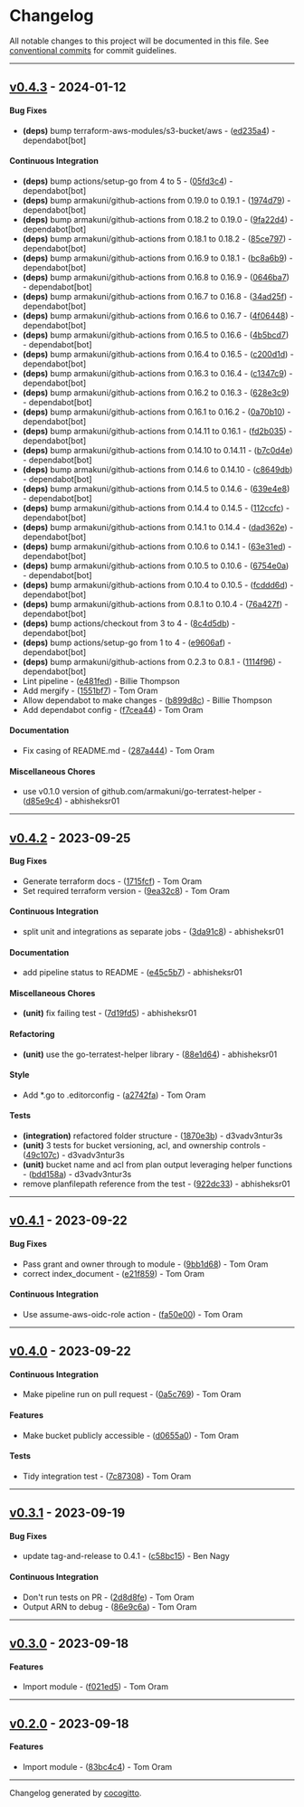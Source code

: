 # Changelog
All notable changes to this project will be documented in this file. See [conventional commits](https://www.conventionalcommits.org/) for commit guidelines.

- - -
## [v0.4.3](https://github.com/armakuni/terraform-aws-static-website-bucket/compare/v0.4.2..v0.4.3) - 2024-01-12
#### Bug Fixes
- **(deps)** bump terraform-aws-modules/s3-bucket/aws - ([ed235a4](https://github.com/armakuni/terraform-aws-static-website-bucket/commit/ed235a45082905d44f00da56424f08d2ee1336d5)) - dependabot[bot]
#### Continuous Integration
- **(deps)** bump actions/setup-go from 4 to 5 - ([05fd3c4](https://github.com/armakuni/terraform-aws-static-website-bucket/commit/05fd3c4eb298becb821d2377b5039f081b6477bf)) - dependabot[bot]
- **(deps)** bump armakuni/github-actions from 0.19.0 to 0.19.1 - ([1974d79](https://github.com/armakuni/terraform-aws-static-website-bucket/commit/1974d790fade514fd9d8cc98483ab8e9a2e81ec7)) - dependabot[bot]
- **(deps)** bump armakuni/github-actions from 0.18.2 to 0.19.0 - ([9fa22d4](https://github.com/armakuni/terraform-aws-static-website-bucket/commit/9fa22d4de0963faea8bcc8cc7a6f47555a67cd13)) - dependabot[bot]
- **(deps)** bump armakuni/github-actions from 0.18.1 to 0.18.2 - ([85ce797](https://github.com/armakuni/terraform-aws-static-website-bucket/commit/85ce7978c441ff94a9ea422e7be8e4fe39e36925)) - dependabot[bot]
- **(deps)** bump armakuni/github-actions from 0.16.9 to 0.18.1 - ([bc8a6b9](https://github.com/armakuni/terraform-aws-static-website-bucket/commit/bc8a6b939d29b67cdfa8f3eeef96d525c834629f)) - dependabot[bot]
- **(deps)** bump armakuni/github-actions from 0.16.8 to 0.16.9 - ([0646ba7](https://github.com/armakuni/terraform-aws-static-website-bucket/commit/0646ba717175a583a5bfd7382aea400be5847487)) - dependabot[bot]
- **(deps)** bump armakuni/github-actions from 0.16.7 to 0.16.8 - ([34ad25f](https://github.com/armakuni/terraform-aws-static-website-bucket/commit/34ad25f693717b94066c045cbcf7ece46c386dba)) - dependabot[bot]
- **(deps)** bump armakuni/github-actions from 0.16.6 to 0.16.7 - ([4f06448](https://github.com/armakuni/terraform-aws-static-website-bucket/commit/4f06448996c4b65321de691dc7ab393e4185d35d)) - dependabot[bot]
- **(deps)** bump armakuni/github-actions from 0.16.5 to 0.16.6 - ([4b5bcd7](https://github.com/armakuni/terraform-aws-static-website-bucket/commit/4b5bcd7df1a426586108821da9578189aa97d760)) - dependabot[bot]
- **(deps)** bump armakuni/github-actions from 0.16.4 to 0.16.5 - ([c200d1d](https://github.com/armakuni/terraform-aws-static-website-bucket/commit/c200d1d8911aebf2ab1bb170890669b00221b3e2)) - dependabot[bot]
- **(deps)** bump armakuni/github-actions from 0.16.3 to 0.16.4 - ([c1347c9](https://github.com/armakuni/terraform-aws-static-website-bucket/commit/c1347c9a1ba6bcfb4a2c618e975f744b4e83c33c)) - dependabot[bot]
- **(deps)** bump armakuni/github-actions from 0.16.2 to 0.16.3 - ([628e3c9](https://github.com/armakuni/terraform-aws-static-website-bucket/commit/628e3c9975f5c4dcf3f6cd554c7af84b0a3ec67b)) - dependabot[bot]
- **(deps)** bump armakuni/github-actions from 0.16.1 to 0.16.2 - ([0a70b10](https://github.com/armakuni/terraform-aws-static-website-bucket/commit/0a70b108cf2a30c141fe22d7a561a531e3bb3cbc)) - dependabot[bot]
- **(deps)** bump armakuni/github-actions from 0.14.11 to 0.16.1 - ([fd2b035](https://github.com/armakuni/terraform-aws-static-website-bucket/commit/fd2b035e55ed302437353b4921c2a2000a334694)) - dependabot[bot]
- **(deps)** bump armakuni/github-actions from 0.14.10 to 0.14.11 - ([b7c0d4e](https://github.com/armakuni/terraform-aws-static-website-bucket/commit/b7c0d4ea1edeadff42106068a0f1aa36898be189)) - dependabot[bot]
- **(deps)** bump armakuni/github-actions from 0.14.6 to 0.14.10 - ([c8649db](https://github.com/armakuni/terraform-aws-static-website-bucket/commit/c8649dbd536dce26dd9adefe8c8bfaecb084073f)) - dependabot[bot]
- **(deps)** bump armakuni/github-actions from 0.14.5 to 0.14.6 - ([639e4e8](https://github.com/armakuni/terraform-aws-static-website-bucket/commit/639e4e8340b3b192241e1268116c619a876fbe21)) - dependabot[bot]
- **(deps)** bump armakuni/github-actions from 0.14.4 to 0.14.5 - ([112ccfc](https://github.com/armakuni/terraform-aws-static-website-bucket/commit/112ccfc4bfb354d05301a98ce207dc7cd218c89a)) - dependabot[bot]
- **(deps)** bump armakuni/github-actions from 0.14.1 to 0.14.4 - ([dad362e](https://github.com/armakuni/terraform-aws-static-website-bucket/commit/dad362ed10dced15392d71036ffc19fa2bddbf9c)) - dependabot[bot]
- **(deps)** bump armakuni/github-actions from 0.10.6 to 0.14.1 - ([63e31ed](https://github.com/armakuni/terraform-aws-static-website-bucket/commit/63e31eda58b84de3806305d50ff25bf85712f3b5)) - dependabot[bot]
- **(deps)** bump armakuni/github-actions from 0.10.5 to 0.10.6 - ([6754e0a](https://github.com/armakuni/terraform-aws-static-website-bucket/commit/6754e0a413e6e1dbe3bfbc2c96e70bfb25193282)) - dependabot[bot]
- **(deps)** bump armakuni/github-actions from 0.10.4 to 0.10.5 - ([fcddd6d](https://github.com/armakuni/terraform-aws-static-website-bucket/commit/fcddd6dda2526c90fd517ea6c65948d2b17332e3)) - dependabot[bot]
- **(deps)** bump armakuni/github-actions from 0.8.1 to 0.10.4 - ([76a427f](https://github.com/armakuni/terraform-aws-static-website-bucket/commit/76a427f4646cba902ba5a9867a5fcee532e609e1)) - dependabot[bot]
- **(deps)** bump actions/checkout from 3 to 4 - ([8c4d5db](https://github.com/armakuni/terraform-aws-static-website-bucket/commit/8c4d5dbceb01fe66382f56e69f70030ba5e1f015)) - dependabot[bot]
- **(deps)** bump actions/setup-go from 1 to 4 - ([e9606af](https://github.com/armakuni/terraform-aws-static-website-bucket/commit/e9606af38307092f59aeea2da43b706039f30588)) - dependabot[bot]
- **(deps)** bump armakuni/github-actions from 0.2.3 to 0.8.1 - ([1114f96](https://github.com/armakuni/terraform-aws-static-website-bucket/commit/1114f960d9fcfec82133befd9095030fe8edbf1f)) - dependabot[bot]
- Lint pipeline - ([e481fed](https://github.com/armakuni/terraform-aws-static-website-bucket/commit/e481fedce7b529b748f4174f3571728c9c6ba836)) - Billie Thompson
- Add mergify - ([1551bf7](https://github.com/armakuni/terraform-aws-static-website-bucket/commit/1551bf76ca697d2c57333142049a0f159966524b)) - Tom Oram
- Allow dependabot to make changes - ([b899d8c](https://github.com/armakuni/terraform-aws-static-website-bucket/commit/b899d8cf50610871db7428c9d943316f95c4d554)) - Billie Thompson
- Add dependabot config - ([f7cea44](https://github.com/armakuni/terraform-aws-static-website-bucket/commit/f7cea449b48edf17578df766b17a3bcb858b7c93)) - Tom Oram
#### Documentation
- Fix casing of README.md - ([287a444](https://github.com/armakuni/terraform-aws-static-website-bucket/commit/287a44484bcb5a2332ce500f8d58442d482c3c21)) - Tom Oram
#### Miscellaneous Chores
- use v0.1.0 version of github.com/armakuni/go-terratest-helper - ([d85e9c4](https://github.com/armakuni/terraform-aws-static-website-bucket/commit/d85e9c440da2a171902f043c6601a3c8b94d5d22)) - abhisheksr01

- - -

## [v0.4.2](https://github.com/armakuni/terraform-aws-static-website-bucket/compare/v0.4.1..v0.4.2) - 2023-09-25
#### Bug Fixes
- Generate terraform docs - ([1715fcf](https://github.com/armakuni/terraform-aws-static-website-bucket/commit/1715fcf48a063aa622e39026dc0a8d2d6466a416)) - Tom Oram
- Set required terraform version - ([9ea32c8](https://github.com/armakuni/terraform-aws-static-website-bucket/commit/9ea32c8c1e3fa9577a73db96922f1fe1a4460a3f)) - Tom Oram
#### Continuous Integration
- split unit and integrations as separate jobs - ([3da91c8](https://github.com/armakuni/terraform-aws-static-website-bucket/commit/3da91c8e73a5ed0637cd2cef2f5a19417f3cffb4)) - abhisheksr01
#### Documentation
- add pipeline status to README - ([e45c5b7](https://github.com/armakuni/terraform-aws-static-website-bucket/commit/e45c5b710dc319f32571345d01a1cbdd4d7f2e75)) - abhisheksr01
#### Miscellaneous Chores
- **(unit)** fix failing test - ([7d19fd5](https://github.com/armakuni/terraform-aws-static-website-bucket/commit/7d19fd51d3cb6e5e0c9050a361f7acc744effd6f)) - abhisheksr01
#### Refactoring
- **(unit)** use the go-terratest-helper library - ([88e1d64](https://github.com/armakuni/terraform-aws-static-website-bucket/commit/88e1d64581260e47facc3fab6984aff824f8424e)) - abhisheksr01
#### Style
- Add *.go to .editorconfig - ([a2742fa](https://github.com/armakuni/terraform-aws-static-website-bucket/commit/a2742fa9c5def36b6068422aa07cba2ba3e94f28)) - Tom Oram
#### Tests
- **(integration)** refactored folder structure - ([1870e3b](https://github.com/armakuni/terraform-aws-static-website-bucket/commit/1870e3b0b4842ae10b01298da46d122ed6fb4cc5)) - d3vadv3ntur3s
- **(unit)** 3 tests for bucket versioning, acl, and ownership controls - ([49c107c](https://github.com/armakuni/terraform-aws-static-website-bucket/commit/49c107c132aa1002def4eb3ce3cdf26309b8bf25)) - d3vadv3ntur3s
- **(unit)** bucket name and acl from plan output leveraging helper functions - ([bdd158a](https://github.com/armakuni/terraform-aws-static-website-bucket/commit/bdd158a3e0b91eed2b48f7ca36248af64183862e)) - d3vadv3ntur3s
- remove planfilepath reference from the test - ([922dc33](https://github.com/armakuni/terraform-aws-static-website-bucket/commit/922dc33aa818bee5ccbd51021a2b4db96c912bbf)) - abhisheksr01

- - -

## [v0.4.1](https://github.com/armakuni/terraform-aws-static-website-bucket/compare/v0.4.0..v0.4.1) - 2023-09-22
#### Bug Fixes
- Pass grant and owner through to module - ([9bb1d68](https://github.com/armakuni/terraform-aws-static-website-bucket/commit/9bb1d688db790d9c052216bd3385c2e9738b9471)) - Tom Oram
- correct index_document - ([e21f859](https://github.com/armakuni/terraform-aws-static-website-bucket/commit/e21f859e6b050ebf3a3cf5d9de03b404a8d48a8c)) - Tom Oram
#### Continuous Integration
- Use assume-aws-oidc-role action - ([fa50e00](https://github.com/armakuni/terraform-aws-static-website-bucket/commit/fa50e00cc074300ce2fa8ffca2b3ffa9b9361e29)) - Tom Oram

- - -

## [v0.4.0](https://github.com/armakuni/terraform-aws-static-website-bucket/compare/v0.3.1..v0.4.0) - 2023-09-22
#### Continuous Integration
- Make pipeline run on pull request - ([0a5c769](https://github.com/armakuni/terraform-aws-static-website-bucket/commit/0a5c7697c735608aa1d492444fc5ca30d4d64f0e)) - Tom Oram
#### Features
- Make bucket publicly accessible - ([d0655a0](https://github.com/armakuni/terraform-aws-static-website-bucket/commit/d0655a0da971d9e7697adf98642c4dc5ba44d333)) - Tom Oram
#### Tests
- Tidy integration test - ([7c87308](https://github.com/armakuni/terraform-aws-static-website-bucket/commit/7c8730850fc465c70317ea7c2ccfbd1d01ff0200)) - Tom Oram

- - -

## [v0.3.1](https://github.com/armakuni/terraform-aws-static-website-bucket/compare/v0.3.0..v0.3.1) - 2023-09-19
#### Bug Fixes
- update tag-and-release to 0.4.1 - ([c58bc15](https://github.com/armakuni/terraform-aws-static-website-bucket/commit/c58bc1536b4efe97804759d5e8ab034d8b231962)) - Ben Nagy
#### Continuous Integration
- Don't run tests on PR - ([2d8d8fe](https://github.com/armakuni/terraform-aws-static-website-bucket/commit/2d8d8fea4b60693484fc66b15640bc7d17bed16d)) - Tom Oram
- Output ARN to debug - ([86e9c6a](https://github.com/armakuni/terraform-aws-static-website-bucket/commit/86e9c6a03bb8b4d9af9f2b04c08e14e5c3427b60)) - Tom Oram

- - -

## [v0.3.0](https://github.com/armakuni/terraform-aws-static-website-bucket/compare/v0.2.0..v0.3.0) - 2023-09-18
#### Features
- Import module - ([f021ed5](https://github.com/armakuni/terraform-aws-static-website-bucket/commit/f021ed5ccb9f9f128c03c106da08929ea2da9d8a)) - Tom Oram

- - -

## [v0.2.0](https://github.com/armakuni/terraform-aws-static-website-bucket/compare/v0.1.0..v0.2.0) - 2023-09-18
#### Features
- Import module - ([83bc4c4](https://github.com/armakuni/terraform-aws-static-website-bucket/commit/83bc4c4673b3c5c40ab4e3feac8523c28fa6c550)) - Tom Oram

- - -

Changelog generated by [cocogitto](https://github.com/cocogitto/cocogitto).